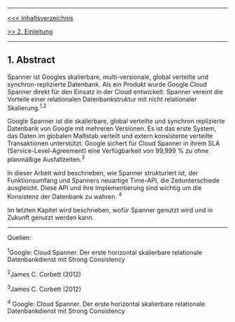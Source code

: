 ***
[<<< Inhaltsverzeichnis](Inhaltsverzeichnis.md)

[>> 2. Einleitung](Einleitung.md)
***


## 1. Abstract

Spanner ist Googles skalierbare, multi-versionale, global verteilte und synchron-replizierte Datenbank. Als ein Produkt wurde Google Cloud Spanner direkt für den Einsatz in der Cloud entwickelt. Spanner vereint die Vorteile einer relationalen Datenbankstruktur mit nicht relationaler Skalierung.<sup>1,</sup><sup>2</sup>

Google Spanner ist die skalierbare, global verteilte und synchron replizierte Datenbank von Google mit mehreren Versionen. Es ist das erste System, das Daten im globalen Maßstab verteilt und extern konsistente verteilte Transaktionen unterstützt.
Google sichert für Cloud Spanner in ihrem SLA (Service-Level-Agreement) eine Verfügbarkeit von 99,999 % zu ohne planmäßige Ausfallzeiten.<sup>3</sup>  

In dieser Arbeit wird beschrieben, wie Spanner strukturiert ist, der Funktionsumfang und Spanners neuartige Time-API, die Zeitunterschiede ausgleicht. Diese API und ihre Implementierung sind wichtig um die Konsistenz der Datenbank zu wahren. <sup>4</sup>    

Im letzten Kapitel wird beschrieben, wofür Spanner genutzt wird und in Zukunft genutzt werden kann. 

***

Quellen:

  <sup>1</sup>Google: Cloud Spanner. Der erste horizontal skalierbare relationale Datenbankdienst mit Strong Consistency
  
  <sup>2</sup>James C. Corbett (2012)
  
  <sup>3</sup>James C. Corbett (2012)
  
  <sup>4</sup> Google: Cloud Spanner. Der erste horizontal skalierbare relationale Datenbankdienst mit Strong Consistency




